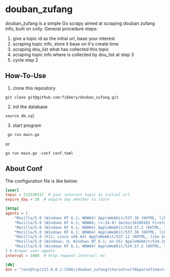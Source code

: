 # douban_zufang
douban_zufang is a simple Go scrapy aimed at scraping douban zufang info, built on colly.
General procedure steps:
1. give a topic id as the initial url, base your interest
2. scraping topic info, store it base on it's create time
3. scraping dou_list what has collected this topic
4. scraping topic info where is collected by dou_list at step 3
4. cycle step 2

## How-To-Use
1. clone this repository
```shell script
git clone git@github.com:fibbery/douban_zufang.git
```
2. init the database
```mysql
source db.sql
```
3. start program
```shell script
 go run main.go 
```
or 
```shell script
go run main.go -conf conf.toml
```

## About Conf
The configuration file is like below:
```toml
[user]
topic = 213336517  # your interest topic as initial url 
expire_day = 10  # expire day whether to store

[http]
agents = [
    "Mozilla/5.0 (Windows NT 6.1; WOW64) AppleWebKit/537.36 (KHTML, like Gecko) Chrome/39.0.2171.95 Safari/537.36",
    "Mozilla/5.0 (Windows NT 6.1; WOW64; rv:34.0) Gecko/20100101 Firefox/34.0",
    "Mozilla/5.0 (Windows NT 6.1; WOW64) AppleWebKit/534.57.2 (KHTML, like Gecko) Version/5.1.7 Safari/534.57.2",
    "Mozilla/5.0 (Windows NT 6.1; WOW64) AppleWebKit/537.36 (KHTML, like Gecko) Chrome/39.0.2171.71 Safari/537.36",
    "Mozilla/5.0 (X11; Linux x86_64) AppleWebKit/537.11 (KHTML, like Gecko) Chrome/23.0.1271.64 Safari/537.11",
    "Mozilla/5.0 (Windows; U; Windows NT 6.1; en-US) AppleWebKit/534.16 (KHTML, like Gecko) Chrome/10.0.648.133 Safari/534.16",
    "Mozilla/5.0 (Windows NT 6.1; WOW64) AppleWebKit/534.57.2 (KHTML, like Gecko) Version/5.1.7 Safari/534.57.2",
] # brower user-agents
interval = 1000  # http request interval: ms

[db]
dsn = "root@tcp(127.0.0.1:3306)/douban_zufang?charset=utf8&parseTime=true" 
```
